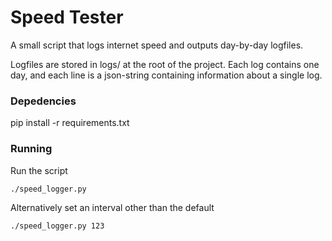 # Speed Tester
<p>A small script that logs internet speed and outputs day-by-day logfiles.</p>
<p>Logfiles are stored in logs/ at the root of the project. Each log contains one day, and each line is a json-string
containing information about a single log.</p>

<h3>Depedencies</h3>
<p>pip install -r requirements.txt</p>

<h3>Running</h3>
<p>Run the script</p>

```
./speed_logger.py
```
<p>Alternatively set an interval other than the default

```
./speed_logger.py 123
```